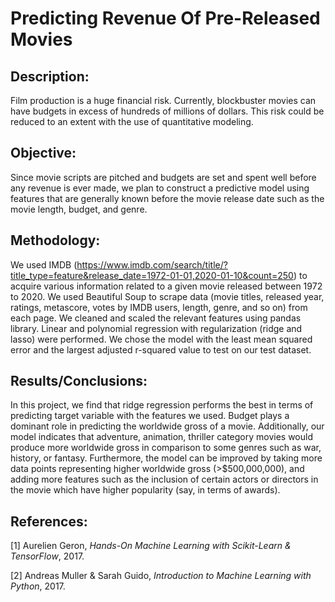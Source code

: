 # Predicting Revenue Of Pre-Released Movies

## Description:
Film production is a huge financial risk. Currently, blockbuster movies can have budgets in excess of hundreds of millions of dollars. This risk could be reduced to an extent with the use of quantitative modeling. 

## Objective:
Since movie scripts are pitched and budgets are set and spent well before any revenue is ever made, we plan to construct a predictive model using features that are generally known before the movie release date such as the movie length, budget, and genre.

## Methodology:
We used IMDB (https://www.imdb.com/search/title/?title_type=feature&release_date=1972-01-01,2020-01-10&count=250) to acquire various information related to a given movie released between 1972 to 2020. We used Beautiful Soup to scrape data (movie titles, released year, ratings, metascore, votes by IMDB users, length, genre, and so on) from each page. We cleaned and scaled the relevant features using pandas library. Linear and polynomial regression with regularization (ridge and lasso) were performed. We chose the model with the least mean squared error and the largest adjusted r-squared value to test on our test dataset.

## Results/Conclusions:
In this project, we find that ridge regression performs the best in terms of predicting target variable with the features we used. Budget plays a dominant role in predicting the worldwide gross of a movie. Additionally, our model indicates that adventure, animation, thriller category movies would produce more worldwide gross in comparison to some genres such as war, history, or fantasy. Furthermore, the model can be improved by taking more data points representing higher worldwide gross (>$500,000,000), and adding more features such as the inclusion of certain actors or directors in the movie which have higher popularity (say, in terms of awards).

## References:

[1] Aurelien Geron, _Hands-On Machine Learning with Scikit-Learn & TensorFlow_, 2017.

[2] Andreas Muller & Sarah Guido, _Introduction to Machine Learning with Python_, 2017.